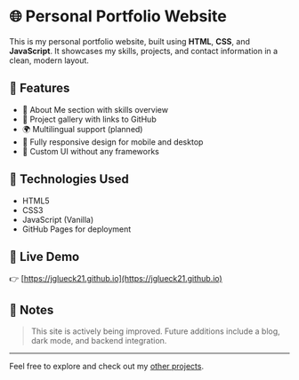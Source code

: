 # 🌐 Personal Portfolio Website

This is my personal portfolio website, built using **HTML**, **CSS**, and **JavaScript**. It showcases my skills, projects, and contact information in a clean, modern layout.

## 🚀 Features

- 🧠 About Me section with skills overview
- 💼 Project gallery with links to GitHub
- 🌍 Multilingual support (planned)
- 📱 Fully responsive design for mobile and desktop
- 🎨 Custom UI without any frameworks

## 🔧 Technologies Used

- HTML5
- CSS3
- JavaScript (Vanilla)
- GitHub Pages for deployment

## 📡 Live Demo

👉 [https://jglueck21.github.io](https://jglueck21.github.io)

## 📌 Notes

> This site is actively being improved. Future additions include a blog, dark mode, and backend integration.

---

Feel free to explore and check out my [other projects](https://github.com/jglueck21).
